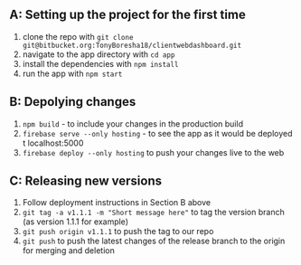 ## A: Setting up the project for the first time
1. clone the repo with `git clone git@bitbucket.org:TonyBoresha18/clientwebdashboard.git`
2. navigate to the app directory with `cd app`
3. install the dependencies with `npm install`
4. run the app with `npm start`

## B: Depolying changes
1. `npm build` - to include your changes in the production build
2. `firebase serve --only hosting` - to see the app as it would be deployed t localhost:5000
3. `firebase deploy --only hosting` to push your changes live to the web

## C: Releasing new versions
1. Follow deployment instructions in Section B above
2. `git tag -a v1.1.1 -m "Short message here"` to tag the version branch (as version 1.1.1 for example)
3. `git push origin v1.1.1` to push the tag to our repo
4. `git push` to push the latest changes of the release branch to the origin for merging and deletion